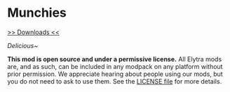 # Munchies

[>> Downloads <<](https://github.com/elytra/Skeleton/releases)

*Delicious~*

**This mod is open source and under a permissive license.** All Elytra mods are,
and as such, can be included in any modpack on any platform without prior
permission. We appreciate hearing about people using our mods, but you do not
need to ask to use them. See the [LICENSE file](LICENSE) for more details.
